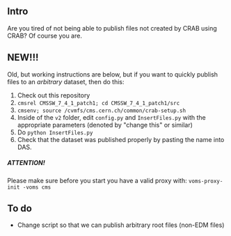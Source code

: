 ## Intro
Are you tired of not being able to publish files not created by CRAB using CRAB? Of course you are.

## NEW!!!
Old, but working instructions are below, but if you want to quickly publish files to an *arbitrary* dataset,
then do this:
1. Check out this repository
2. `cmsrel CMSSW_7_4_1_patch1; cd CMSSW_7_4_1_patch1/src`
3. `cmsenv; source /cvmfs/cms.cern.ch/common/crab-setup.sh`
4. Inside of the `v2` folder, edit `config.py` and `InsertFiles.py` with the appropriate parameters (denoted by "change this" or similar)
5. Do `python InsertFiles.py`
6. Check that the dataset was published properly by pasting the name into DAS.


##### ATTENTION! 
Please make sure before you start you have a valid proxy with: `voms-proxy-init -voms cms`

## To do
* Change script so that we can publish arbitrary root files (non-EDM files)
